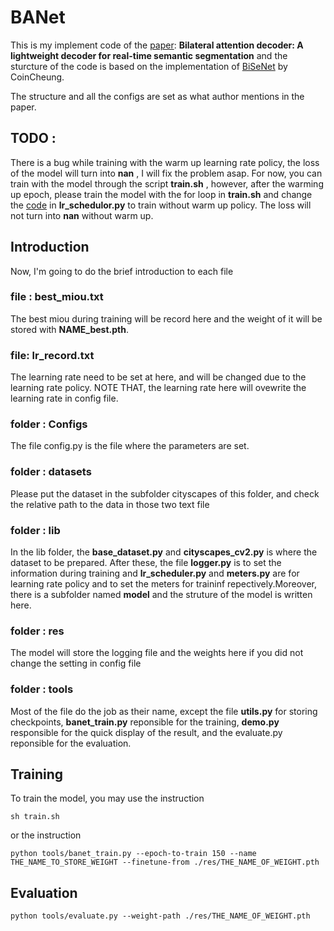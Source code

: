 # BANet
This is my implement code of the [paper](https://doi.org/10.1016/j.neunet.2021.01.021): **Bilateral attention decoder: A lightweight decoder for real-time semantic segmentation** and the sturcture of the code is based on the implementation of [BiSeNet](https://github.com/CoinCheung/BiSeNet) by CoinCheung.

The structure and all the configs are set as what author mentions in the paper.

## TODO : 
There is a bug while training with the warm up learning rate policy, the loss of the model will turn into **nan** , I will fix the problem asap. For now, you can train with the model through the script **train.sh** , however, after the warming up epoch, please train the model with the for loop in **train.sh** and change the [code](https://github.com/DavidChenTaipei/BANet/blob/1206c8cde021cfcc38ac14b0d30b62940a545fdf/lib/lr_scheduler.py#L34) in **lr_schedulor.py** to train without warm up policy. The loss will not turn into **nan** without warm up.

## Introduction
Now, I'm going to do the brief introduction to each file
### file : best_miou.txt
The best miou during training will be record here and the weight of it will be stored with **NAME_best.pth**.

### file: lr_record.txt
The learning rate need to be set at here, and will be changed due to the learning rate policy.
NOTE THAT, the learning rate here will ovewrite the learning rate in config file.

### folder : Configs 
The file config.py is the file where the parameters are set.

### folder : datasets
Please put the dataset in the subfolder cityscapes of this folder, and check the relative path to the data in those two text file

### folder : lib
In the lib folder, the **base_dataset.py** and **cityscapes_cv2.py** is where the dataset to be prepared. After these, the file **logger.py** is to set the information during training and **lr_scheduler.py** and **meters.py** are for learning rate policy and to set the meters for traininf repectively.Moreover, there is a subfolder named **model** and the struture of the model is written here. 

### folder : res
The model will store the logging file and the weights here if you did not change the setting in config file

### folder : tools
Most of the file do the job as their name, except the file **utils.py** for storing checkpoints, **banet_train.py** reponsible for the training, **demo.py** responsible for the quick display of the result, and the evaluate.py reponsible for the evaluation. 

## Training
To train the model, you may use the instruction 
```
sh train.sh 
``` 
or the instruction 
```
python tools/banet_train.py --epoch-to-train 150 --name THE_NAME_TO_STORE_WEIGHT --finetune-from ./res/THE_NAME_OF_WEIGHT.pth
```

## Evaluation
```
python tools/evaluate.py --weight-path ./res/THE_NAME_OF_WEIGHT.pth
```
